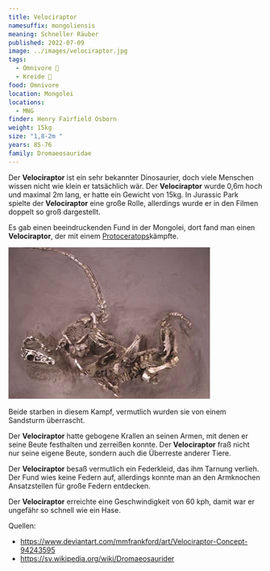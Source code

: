 ```yaml
---
title: Velociraptor
namesuffix: mongoliensis
meaning: Schneller Räuber
published: 2022-07-09
image: ../images/velociraptor.jpg
tags:
  - Omnivore 🍴
  - Kreide 🦴
food: Omnivore
location: Mongolei
locations:
  - MNG
finder: Henry Fairfield Osborn
weight: 15kg
size: "1,8-2m "
years: 85-76
family: Dromaeosauridae
---
```

Der **Velociraptor** ist ein sehr bekannter Dinosaurier, doch viele Menschen wissen nicht wie klein er tatsächlich wär. Der **Velociraptor** wurde 0,6m hoch und maximal 2m lang, er hatte ein Gewicht von 15kg. In Jurassic Park spielte der **Velociraptor** eine große Rolle, allerdings wurde er in den Filmen doppelt so groß dargestellt.

Es gab einen beeindruckenden Fund in der Mongolei, dort fand man einen **Velociraptor**, der mit einem [Protoceratops](/dinos/protoceratops/)kämpfte.  

![Velociraptor und Protoceratops im Kampf](../images/velociraptor-protoceratops-kampf.jpg)

Beide starben in diesem Kampf, vermutlich wurden sie von einem Sandsturm überrascht.

Der **Velociraptor** hatte gebogene Krallen an seinen Armen, mit denen er seine Beute festhalten und zerreißen konnte. Der **Velociraptor** fraß nicht nur seine eigene Beute, sondern auch die Überreste anderer Tiere.

Der **Velociraptor** besaß vermutlich ein Federkleid, das ihm Tarnung verlieh. Der Fund wies keine Federn auf, allerdings konnte man an den Armknochen Ansatzstellen für große Federn entdecken.

Der **Velociraptor** erreichte eine Geschwindigkeit von 60 kph, damit war er ungefähr so schnell wie ein Hase.

Quellen:

* <https://www.deviantart.com/mmfrankford/art/Velociraptor-Concept-94243595>
* <https://sv.wikipedia.org/wiki/Dromaeosaurider>
